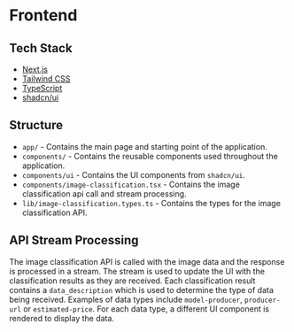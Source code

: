 # Frontend

## Tech Stack
- [Next.js](https://nextjs.org/)
- [Tailwind CSS](https://tailwindcss.com/)
- [TypeScript](https://www.typescriptlang.org/)
- [shadcn/ui](https://ui.shadcn.com/)

## Structure
- `app/` - Contains the main page and starting point of the application.
- `components/` - Contains the reusable components used throughout the application.
- `components/ui` - Contains the UI components from `shadcn/ui`.
- `components/image-classification.tsx` - Contains the image classification api call and stream processing.
- `lib/image-classification.types.ts` - Contains the types for the image classification API.

## API Stream Processing
The image classification API is called with the image data and the response is processed in a stream. 
The stream is used to update the UI with the classification results as they are received.
Each classification result contains a `data_description` which is used to determine the type of data being received.
Examples of data types include `model-producer`, `producer-url` or `estimated-price`.
For each data type, a different UI component is rendered to display the data.